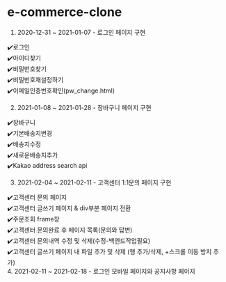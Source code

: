 # e-commerce-clone  

1. 2020-12-31 ~ 2021-01-07 - 로그인 페이지 구현  

:heavy_check_mark:로그인  
:heavy_check_mark:아이디찾기  
:heavy_check_mark:비밀번호찾기  
:heavy_check_mark:비밀번호재설정하기  
:heavy_check_mark:이메일인증번호확인(pw_change.html)  



2. 2021-01-08 ~ 2021-01-28 - 장바구니 페이지 구현

  :heavy_check_mark:장바구니  
:heavy_check_mark:기본배송지변경  
:heavy_check_mark:배송지수정  
:heavy_check_mark:새로운배송지추가  
:heavy_check_mark:Kakao address search api  

3. 2021-02-04 ~ 2021-02-11 - 고객센터 1:1문의 페이지 구현    

:heavy_check_mark:고객센터 문의 페이지  
:heavy_check_mark:고객센터 글쓰기 페이지 & div부분 페이지 전환  
:heavy_check_mark:주문조회 frame창  
:heavy_check_mark:고객센터 문의완료 후 페이지 목록(문의와 답변)  
:heavy_check_mark:고객센터 문의내역 수정 및 삭제(수정-백엔드작업필요)  
:heavy_check_mark:고객센터 글쓰기 페이지 내 파일 추가 및 삭제 (행 추가/삭제, +스크롤 이동 방지 추가)  
4. 2021-02-11 ~ 2021-02-18 - 로그인 모바일 페이지와 공지사항 페이지  

  




